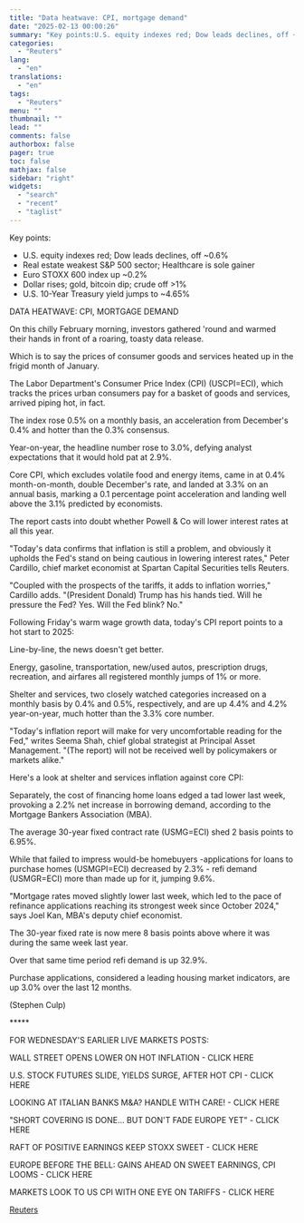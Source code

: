 ```yaml
---
title: "Data heatwave: CPI, mortgage demand"
date: "2025-02-13 00:00:26"
summary: "Key points:U.S. equity indexes red; Dow leads declines, off ~0.6%Real estate weakest S&amp;P 500 sector; Healthcare is sole gainerEuro STOXX 600 index up ~0.2%Dollar rises; gold, bitcoin dip; crude off &gt;1%U.S. 10-Year Treasury yield jumps to ~4.65%DATA HEATWAVE: CPI, MORTGAGE DEMANDOn this chilly February morning, investors gathered 'round and warmed..."
categories:
  - "Reuters"
lang:
  - "en"
translations:
  - "en"
tags:
  - "Reuters"
menu: ""
thumbnail: ""
lead: ""
comments: false
authorbox: false
pager: true
toc: false
mathjax: false
sidebar: "right"
widgets:
  - "search"
  - "recent"
  - "taglist"
---
```


Key points:

* U.S. equity indexes red; Dow leads declines, off ~0.6%
* Real estate weakest S&P 500 sector; Healthcare is sole gainer
* Euro STOXX 600 index up ~0.2%
* Dollar rises; gold, bitcoin dip; crude off >1%
* U.S. 10-Year Treasury yield jumps to ~4.65%

DATA HEATWAVE: CPI, MORTGAGE DEMAND

On this chilly February morning, investors gathered 'round and warmed their hands in front of a roaring, toasty data release.

Which is to say the prices of consumer goods and services heated up in the frigid month of January.

The Labor Department's Consumer Price Index (CPI) (USCPI=ECI), which tracks the prices urban consumers pay for a basket of goods and services, arrived piping hot, in fact.

The index rose 0.5% on a monthly basis, an acceleration from December's 0.4% and hotter than the 0.3% consensus.

Year-on-year, the headline number rose to 3.0%, defying analyst expectations that it would hold pat at 2.9%.

Core CPI, which excludes volatile food and energy items, came in at 0.4% month-on-month, double December's rate, and landed at 3.3% on an annual basis, marking a 0.1 percentage point acceleration and landing well above the 3.1% predicted by economists.

The report casts into doubt whether Powell & Co will lower interest rates at all this year.

"Today's data confirms that inflation is still a problem, and obviously it upholds the Fed's stand on being cautious in lowering interest rates," Peter Cardillo, chief market economist at Spartan Capital Securities tells Reuters.

"Coupled with the prospects of the tariffs, it adds to inflation worries," Cardillo adds. "(President Donald) Trump has his hands tied. Will he pressure the Fed? Yes. Will the Fed blink? No."

Following Friday's warm wage growth data, today's CPI report points to a hot start to 2025:

Line-by-line, the news doesn't get better.

Energy, gasoline, transportation, new/used autos, prescription drugs, recreation, and airfares all registered monthly jumps of 1% or more.

Shelter and services, two closely watched categories increased on a monthly basis by 0.4% and 0.5%, respectively, and are up 4.4% and 4.2% year-on-year, much hotter than the 3.3% core number.

"Today's inflation report will make for very uncomfortable reading for the Fed," writes Seema Shah, chief global strategist at Principal Asset Management. "(The report) will not be received well by policymakers or markets alike."

Here's a look at shelter and services inflation against core CPI:

Separately, the cost of financing home loans edged a tad lower last week, provoking a 2.2% net increase in borrowing demand, according to the Mortgage Bankers Association (MBA).

The average 30-year fixed contract rate (USMG=ECI) shed 2 basis points to 6.95%.

While that failed to impress would-be homebuyers -applications for loans to purchase homes (USMGPI=ECI) decreased by 2.3% - refi demand (USMGR=ECI) more than made up for it, jumping 9.6%.

"Mortgage rates moved slightly lower last week, which led to the pace of refinance applications reaching its strongest week since October 2024," says Joel Kan, MBA's deputy chief economist.

The 30-year fixed rate is now mere 8 basis points above where it was during the same week last year.

Over that same time period refi demand is up 32.9%.

Purchase applications, considered a leading housing market indicators, are up 3.0% over the last 12 months.

(Stephen Culp)

\*\*\*\*\*

FOR WEDNESDAY'S EARLIER LIVE MARKETS POSTS:

WALL STREET OPENS LOWER ON HOT INFLATION - CLICK HERE

U.S. STOCK FUTURES SLIDE, YIELDS SURGE, AFTER HOT CPI - CLICK HERE

LOOKING AT ITALIAN BANKS M&A? HANDLE WITH CARE! - CLICK HERE

"SHORT COVERING IS DONE... BUT DON'T FADE EUROPE YET" - CLICK HERE

RAFT OF POSITIVE EARNINGS KEEP STOXX SWEET - CLICK HERE

EUROPE BEFORE THE BELL: GAINS AHEAD ON SWEET EARNINGS, CPI LOOMS - CLICK HERE

MARKETS LOOK TO US CPI WITH ONE EYE ON TARIFFS - CLICK HERE

[Reuters](https://www.tradingview.com/news/reuters.com,2025:newsml_L1N3P30UC:0-data-heatwave-cpi-mortgage-demand/)
